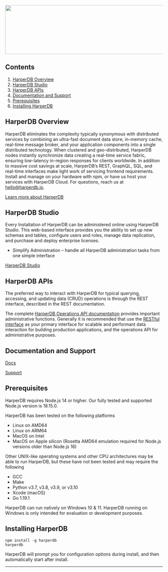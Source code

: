 <img src="https://hdb-marketing.s3.amazonaws.com/GRYHORIZ_HDB_Drk_Gry.png" width="692" height="156">

## Contents

1. [HarperDB Overview](#harperdb-overview)
2. [HarperDB Studio](#harperdb-studio)
3. [HarperDB APIs](#harperdb-apis)
4. [Documentation and Support](#documentation-and-support)
5. [Prerequisites](#prerequisites)
6. [Installing HarperDB](#installing-harperdb)

## HarperDB Overview

HarperDB eliminates the complexity typically synonymous with distributed services by combining an ultra-fast document data store, in-memory cache, real-time message broker, and your application components into a single distributed technology. When clustered and geo-distributed, HarperDB nodes instantly synchronize data creating a real-time service fabric, ensuring low-latency in-region responses for clients worldwide. In addition to massive cost savings at scale, HarperDB’s REST, GraphQL, SQL, and real-time interfaces make light work of servicing frontend requirements. Install and manage on your hardware with npm, or have us host your services with HarperDB Cloud. For questions, reach us at [hello@harperdb.io](mailto:hello@harperdb.io).

[Learn more about HarperDB](https://www.harperdb.io/?utm_source=repo&utm_medium=npm)

## HarperDB Studio

Every Installation of HarperDB can be administered online using HarperDB Studio. This web-based interface provides you the ability to set up new schemas and tables, configure users and roles, manage data replication, and purchase and deploy enterprise licenses.

- Simplify Administration – handle all HarperDB administration tasks from one simple interface

[HarperDB Studio](https://studio.harperdb.io/sign-up)

## HarperDB APIs

The preferred way to interact with HarperDB for typical querying, accessing, and updating data (CRUD) operations is through the REST interface, described in the REST documentation.

The complete [HarperDB Operations API documentation](https://docs.harperdb.io/docs/operations-api) provides important administrative functions. Generally it is recommended that use the [RESTful interface](https://docs.harperdb.io/docs/rest/) as your primary interface for scalable and performant data interaction for building production applications, and the operations API for administrative purposes.

## Documentation and Support

[Docs](https://docs.harperdb.io/)

[Support](https://harperdb.io/support/)

## Prerequisites

HarperDB requires Node.js 14 or higher. Our fully tested and supported Node.js version is 18.15.0.

HarperDB has been tested on the following platforms

- Linux on AMD64
- Linux on ARM64
- MacOS on Intel
- MacOS on Apple silicon (Rosetta AMD64 emulation required for Node.js versions older than Node.js 16)

Other UNIX-like operating systems and other CPU architectures may be able to run HarperDB, but these have not been tested and may require the following

- GCC
- Make
- Python v3.7, v3.8, v3.9, or v3.10
- Xcode (macOS)
- Go 1.19.1

HarperDB can run natively on Windows 10 & 11. HarperDB running on Windows is only intended for evaluation or development purposes.

## Installing HarperDB

```
npm install -g harperdb
harperdb
```

HarperDB will prompt you for configuration options during install, and then automatically start after install.

---
